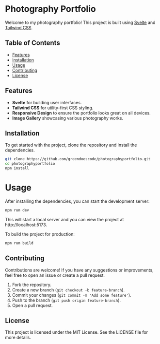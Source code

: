 # Photography Portfolio

Welcome to my photography portfolio! This project is built using [Svelte](https://svelte.dev/) and [Tailwind CSS](https://tailwindcss.com/). 

## Table of Contents
- [Features](#features)
- [Installation](#installation)
- [Usage](#usage)
- [Contributing](#contributing)
- [License](#license)

## Features

- **Svelte** for building user interfaces.
- **Tailwind CSS** for utility-first CSS styling.
- **Responsive Design** to ensure the portfolio looks great on all devices.
- **Image Gallery** showcasing various photography works.

## Installation

To get started with the project, clone the repository and install the dependencies.

```sh
git clone https://github.com/greendoescode/photographyportfolio.git
cd photographyportfolio
npm install
```

# Usage

After installing the dependencies, you can start the development server:
```sh
npm run dev
```
This will start a local server and you can view the project at http://localhost:5173.

To build the project for production:
```sh
npm run build
```

## Contributing

Contributions are welcome! If you have any suggestions or improvements, feel free to open an issue or create a pull request.

1. Fork the repository.
2. Create a new branch (`git checkout -b feature-branch`).
3. Commit your changes (`git commit -m 'Add some feature'`).
4. Push to the branch (`git push origin feature-branch`).
5. Open a pull request.

## License

This project is licensed under the MIT License. See the LICENSE file for more details.
